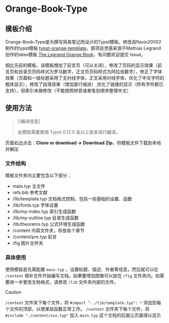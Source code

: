 # Orange-Book-Type

## 模板介绍

Orange-Book-Type是为撰写简易笔记而设计的Typst模板，修改自flavio20002制作的typst模板 [typst-orange-template](https://github.com/flavio20002/typst-orange-template)，原项目灵感来源于Mathias Legrand创作的latex模板 [The Legrand Orange Book](https://www.latextemplates.com/template/legrand-orange-book)，有问题欢迎提交 Issue。

相比先前的模板，该模板增加了前言页（可以关闭），修改了页码的显示效果（前言页和目录页页码样式为罗马数字，正文页页码样式为阿拉伯数字），修正了字体效果（页眉和一级标题采用了无衬线字体，正文采用衬线字体，优化了中文字符的粗体显示），修改了段落效果（增加首行缩进）,优化了链接的显示（所有字符都已支持），但索引未做修改（不能按照拼音或者笔划顺序整理中文）

## 使用方法

> [!编译信息]
>
> 此模板需要使用 Typst 0.12.0 及以上版本进行编译。

页面右边点击：**Clone or download -> Download Zip**，将模板文件下载到本地并解压

### 文件结构

模板文件夹内主要包含以下部分：

- main.typ 主文件
- refs.bib 参考文献
- /lib/template.typ 文档格式控制，包括一些基础的设置、函数
- /lib/fonts.typ 字体设置
- /lib/my-index.typ 索引生成函数
- /lib/my-outline.typ 目录生成函数
- /lib/theorems.typ 公式环境生成函数
- /content 内容文件夹，存放各个章节
- /content/pre.typ 前言
- /fig 图片文件夹

### 具体使用

使用模板首先需配置 `main.typ` ，设置标题、描述、作者等信息，然后就可以在 `/content` 增补文件开始编写文档。如果要增加图像可以放在 `/fig` 文件夹内。如需要进一步更改文档格式，请修改 `/lib` 文件夹内部的文件。

> [!CAUTION]
>
> `/content` 文件夹下每个文件，将 `#import "../lib/template.typ": *` 添加到每个文件的顶部，以使某些函数正常工作。
> `/content` 文件夹下每个文件，将 `#include "./content/xxx.typ"` 加入 `main.typ` 这个文档的后面让页面得以显示
